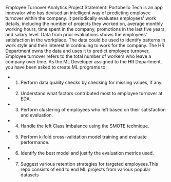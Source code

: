 Employee Turnover Analytics
Project Statement:
Portobello Tech is an app innovator who has devised an intelligent way of predicting employee turnover within the company. It periodically evaluates employees' work details, including the number of projects they worked on, average monthly working hours, time spent in the company, promotions in the last five years, and salary level.
Data from prior evaluations shows the employees’ satisfaction in the workplace. The data could be used to identify patterns in work style and their interest in continuing to work for the company.
The HR Department owns the data and uses it to predict employee turnover. Employee turnover refers to the total number of workers who leave a company over time.
As the ML Developer assigned to the HR Department, you have been asked to create ML programs to:
- 1. Perform data quality checks by checking for missing values, if any.
- 2. Understand what factors contributed most to employee turnover at EDA.
- 3. Perform clustering of employees who left based on their satisfaction and evaluation.
- 4. Handle the left Class Imbalance using the SMOTE technique.
- 5. Perform k-fold cross-validation model training and evaluate performance.
- 6. Identify the best model and justify the evaluation metrics used.
- 7. Suggest various retention strategies for targeted employees.This repo consists of end to end ML projects from various popular datasets
